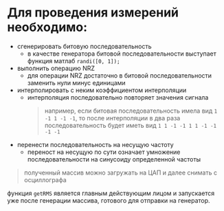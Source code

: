 # Для проведения измерений необходимо:
* сгенерировать битовую последовательность
  - в качестве генератора битовой последовательности выступает функция матлаб `randi([0, 1]);`
* выполнить операцию NRZ
  - для операции NRZ достаточно в битовой последовательности заменить нули минус единицами
* интерполировать с неким коэффициентом интерполяции
  - интерполяция последовательно повторяет значения сигнала 
    > например, если битовая последовательность имела вид `1 -1 1 -1 -1`, то после интерполяции
    > в два раза последовательность будет иметь вид `1 1 -1 -1 1 1 -1 -1 -1 -1`
* перенести последовательность на несущую частоту
  - переност на несущую по сути означает умножение последовательности на синусоиду определенной частоты
> полученный массив можно загружать на ЦАП и далее снимать с осциллографа

функция `getRMS` является главным действующим лицом и запускается уже после генерации массива, готового для отправки на генератор.
